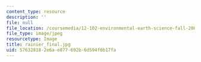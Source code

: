 ```yaml
---
content_type: resource
description: ''
file: null
file_location: /coursemedia/12-102-environmental-earth-science-fall-2005/576328182e6ae877692b6d594f0b17fa_rainier_final.jpg
file_type: image/jpeg
resourcetype: Image
title: rainier_final.jpg
uid: 57632818-2e6a-e877-692b-6d594f0b17fa
---
```

